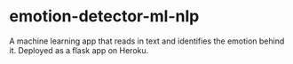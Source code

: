 # emotion-detector-ml-nlp

A machine learning app that reads in text and identifies the emotion behind it.
Deployed as a flask app on Heroku.